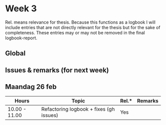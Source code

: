 # Week 3


Rel. means relevance for thesis. Because this functions as a logbook I will include entries that are not directly relevant for the thesis but for the sake of completeness. These entries may or may not be removed in the final logbook-report.

## Global



## Issues & remarks (for next week)



## Maandag 26 feb 

| Hours                       | Topic                                     | Rel.* | Remarks |
|-----------------------------|-------------------------------------------|-------|---------|
|        10.00 - 11.00        | Refactoring logbook + fixes (gh issues)   |  Yes  |         |
